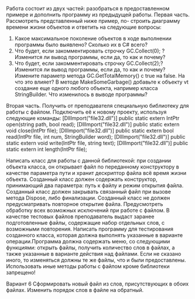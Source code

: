 Работа состоит из двух частей: разобраться в предоставленном
примере и дополнить программу из предыдущей работы.
Первая часть. Рассмотреть представленный ниже пример, по-
строить диаграмму времени жизни объектов и ответить на следующие
вопросы:
1. Какое максимальное поколение объектов в ходе выполнении программы было выявлено? Сколько их в C# всего?
2. Что будет, если закомментировать строчку GC.Collect(0); ? Изменится ли вывод программы, если да, то как и почему?
3. Что будет, если закомментировать строчку GC.Collect(2);? Изменится ли вывод программы, если да, то как и почему?
Измените параметр метода GC.GetTotalMemory() с true на false. На что это влияет?
В методе MakeSomeGarbage() добавьте к объекту vt создание еще одного любого объекта, например класса StringBuilder. Что изменилось в выводе программы?

Вторая часть. Получить от преподавателя специальную библиотеку для работы с файлом. Подключить её к новому проекту, используя следующие команды:
[DllImport("file32.dll")]
public static extern IntPtr open(string path, bool read);
[DllImport("file32.dll")]
public static extern void close(IntPtr file);
[DllImport("file32.dll")]
public static extern bool read(IntPtr file, int num, StringBuilder word);
[DllImport("file32.dll")]
public static extern void write(IntPtr file, string text);
[DllImport("file32.dll")]
public static extern int length(IntPtr file);

Написать класс для работы с данной библиотекой: при создании объекта класса, он открывает файл по переданному конструктору в качестве параметра пути и хранит дескриптор файла всё время жизни объекта.
Созданный класс должен содержать конструктор, принимающий два параметра: путь к файлу и режим открытия файла.
Созданный класс должен закрывать связанный файл при вызове метода Dispose, либо финализации. Созданный класс не должен предусматривать повторное открытие файла.
Предусмотреть обработку всех возможных исключений при работе с файлом.
В качестве тестовых файлов преподаватель выдаст заранее подготовленные файлы, содержащие набор отдельных слов, с возможными повторения.
Написать программу для тестирования созданного класса, которая должна выполнять указанные в варианте операции.Программа должна содержать меню, со следующими функциями: открыть файлы, получить количество слов в файлах, а также указанные в варианте действия над файлами.
Если не сказано иного, то изменяться должны те же файлы, что и были предоставлены.
Использовать иные методы работы с файлом кроме библиотеки запрещено!

Вариант 6
Сформировать новый файл из слов, присутствующих в обоих файлах.
Изменить порядок слов в файле на обратный.
